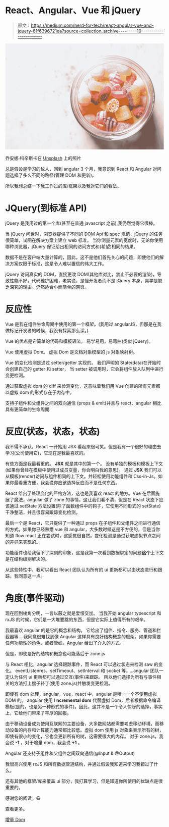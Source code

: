 # React、Angular、Vue 和 jQuery

> 原文：<https://medium.com/nerd-for-tech/react-angular-vue-and-jquery-61f6396721ea?source=collection_archive---------10----------------------->

![](img/9bb6c300021aa9c2ef0082be786c2e03.png)

乔安娜·科辛斯卡在 [Unsplash](https://unsplash.com?utm_source=medium&utm_medium=referral) 上的照片

总是假设是学习的敌人，回到 angular 3 个月，我意识到 React 和 Angular 对问题选择了多么不同的路径(管理 DOM 和更新)。

所以我想总结一下我工作过的库/框架以及我对它们的看法。

# JQuery(到标准 API)

jQuery 是我用过的第一个库(甚至在普通 javascript 之前),我仍然觉得它很棒。

当 jQuery 问世时，浏览器提供了不同的 DOM Api 和 spec 规范，jQuery 的任务很简单，试图在解决方案上建立 web 标准。
当你测量元素的宽度时，无论你使用哪种浏览器，jQuery 保证给出相同的访问方式和(希望)相同的结果。

数据不是在客户端大量计算的，因此，这不是他们首先关心的问题，即使他们的解决方案仅限于标准，这是令人难以置信的伟大工作。

jQuery 访问真实的 DOM，直接更改 DOM(其他库对比，禁止不必要的渲染)，导致性能不好，代码维护困难，老实说，是怪开发者而不是 jQuery 本身，易学是缺乏深究的理由。仍然适合小而简单的网页。

# 反应性

Vue 是我在组件生命周期中使用的第一个框架。(我用过 angularJS，但那是在我做标记开发者的时候，我没有探索那么深。).

Vue 的优点是它简单的代码和模板语法。
易学易用，易弯曲(类似 jQuery)。

Vue 使用虚拟 Dom。
虚拟 Dom 是文档对象模型的 js 对象映射树。

Vue 的变化检测是通过 setter/getter 实现的。
我们声明的 State(data)在开始时会创建自己的 getter 和 setter，
当 setter 被调用时，它会将组件放入队列中进行变更检测。

通过获取虚拟 dom 的 diff 来检测变化，这意味着我们用 Vue 创建的所有元素都以虚拟 dom 的形式存在于内存中。

支持子组件和父组件之间的双向通信
(props & emit)并且与 react、angular 相比具有更简单的生命周期

# 反应(状态，状态，状态)

我不得不承认，React 一开始用 JSX 看起来很可笑。但是我有一个很好的理由去学习(公司使用它)，它现在是我最喜欢的。

有些方面是我最看重的。
**JSX** 就是其中的第一个。
没有单独的模板和模板上下文(如果你曾经在模板中使用过成员变量，你会明白我的意思)。
通过 **JSX** 我们可以从模板(render)访问与组件相同的上下文，并轻松使用功能组件和 Css-in-Js。如果你最看重方便，我会说你应该选择反应而不是任何东西。

React 给出了处理变化的严格方法，这也是我喜欢 react 的地方。Vue 在后面施展了魔法，angular 做了 zone 的事情，这让我们看不清，但是在 React 状态下应该通过 setState 方法设置(除了函数组件中的钩子，它使用不同形式的 setState)干净整洁，并且很容易跟踪变化检测。

最后一个是 React，它只提供了一种通过 props 在子组件和父组件之间进行通信的方式。如果你已经熟悉 vue 和 angular，大多数时候这是不方便的，但是当你知道 flow react 正在尝试时，这感觉很自然。变化检测是通过获取虚拟节点之间的差异来实现的。

功能组件也给我留下了深刻的印象，这是我第一次看到数据绑定的问题**这个**上下文是在结构级别解决的。

从这些特性中，我可以看出 React 团队认为所有的 ui 更新都可以由状态进行和跟踪，我同意这一点。

# 角度(事件驱动)

现在回到棱角分明，一言以蔽之就是爱恨交加。
当我开始 angular typescript 和 rxJS 的时候，它们是一大堆要跳的东西，但是它实际上值得所有的艰辛。

我最喜欢 angular 的是它的概念和结构。
它给出了组件、指令、服务、管道和拦截器等…
我同意很难找到像 Angular 这样具有良好结构概念的框架。如果你需要任何功能性的角色，或者管线，Angular 给出了介入的方式。

但是，即使是好的结构和概念也可能落后于 zone.js

与 React 相比，angular 选择跟踪事件，而 React 可以通过状态来检测 saw 的变化。
eventListenres、setTimeout、setInterval 和 socket 等……angular 团队一定认为任何 ui 更新都可以通过交互(事件)来跟踪。
所以他们选择为所有与事件相关的方法打上猴子补丁(使用 zone.js)并触发变更检测。

即使有 dom 处理，angular，vue，react 中，angular 是唯一一个不使用虚拟 DOM 的。
angular 使用 I **ncremental dom** 代替虚拟 Dom，后者根据命令编译模板(是的，也是另一种形式的事件)。因此，这并不是一个令人惊讶的选择，事实上，它给他们带来了丰厚的回报。

由于移动设备成为使用互联网的主要设备，大多数网站都需要考虑移动环境，而移动设备的内存和计算能力通常都比较低。虚拟 dom 使用 js 对象来表示所有的树，即使有很小的变化，它也会更新所有的树，这需要很大的内存。
对于 zone.js，我会说 **-1** ，对于增量 dom，我会说 **+1** 。

Angular 还支持子组件和父组件之间双向通信(@Input & @Output)

我很高兴使用 rxJS 和所有数据管道结构，并通过假设我知道来学习我错过了什么。

还有其他的框架/库来覆盖 ui 部分，我打算学习，但是知道你所使用的优缺点是很重要的。

感谢您的阅读。😃

查看更多。

[增量 Dom](http://google.github.io/incremental-dom/)